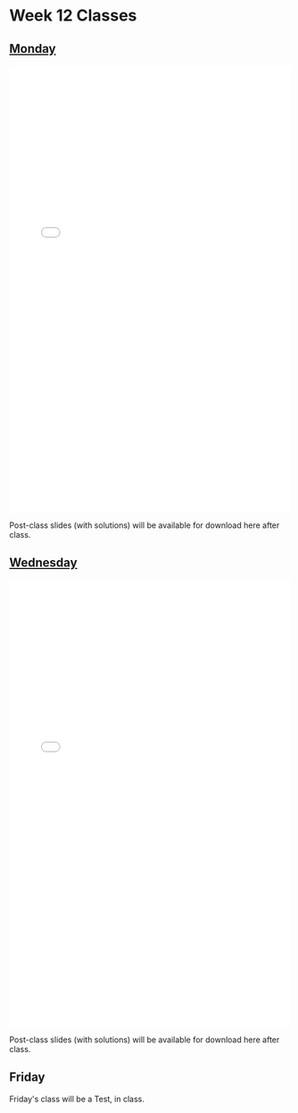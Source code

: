 # Week 12 Classes

## [Monday](https://github.com/ubco-cmps/phys111_course/raw/main/files/Class12A.pdf)

<iframe src="../../Class12A.pdf" width="100%" height="800px" frameBorder="0"> </iframe>

Post-class slides (with solutions) will be available for download here after class.[](https://github.com/ubco-cmps/phys111_course/raw/main/files/Class12A_post.pdf)

## [Wednesday](https://github.com/ubco-cmps/phys111_course/raw/main/files/Class12B.pdf)

<iframe src="../../Class12B.pdf" width="100%" height="800px" frameBorder="0"> </iframe>

Post-class slides (with solutions) will be available for download here after class.[](https://github.com/ubco-cmps/phys111_course/raw/main/files/Class12B_post.pdf)

## Friday

Friday's class will be a Test, in class.